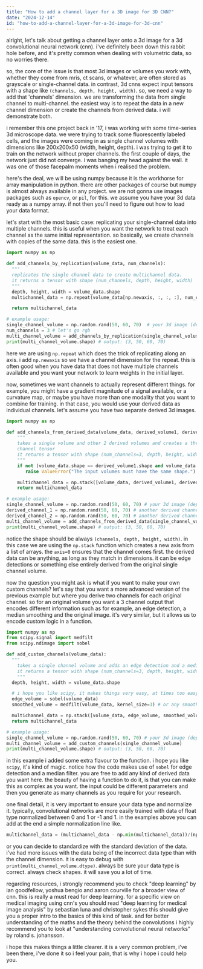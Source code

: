 ```yaml
---
title: "How to add a channel layer for a 3D image for 3D CNN?"
date: "2024-12-14"
id: "how-to-add-a-channel-layer-for-a-3d-image-for-3d-cnn"
---
```


alright, let's talk about getting a channel layer onto a 3d image for a 3d convolutional neural network (cnn). i've definitely been down this rabbit hole before, and it's pretty common when dealing with volumetric data, so no worries there.

so, the core of the issue is that most 3d images or volumes you work with, whether they come from mris, ct scans, or whatever, are often stored as grayscale or single-channel data. in contrast, 3d cnns expect input tensors with a shape like `(channels, depth, height, width)`. so, we need a way to add that 'channels' dimension. we are transforming the data from single channel to multi-channel. the easiest way is to repeat the data in a new channel dimension or create the channels from derived data. i will demonstrate both.

i remember this one project back in '17, i was working with some time-series 3d microscope data. we were trying to track some fluorescently labeled cells, and the images were coming in as single channel volumes with dimensions like 200x200x50 (width, height, depth). i was trying to get it to train on the network without proper channels. the first couple of days, the network just did not converge. i was banging my head against the wall. it was one of those facepalm moments when i realised the problem.

here's the deal, we will be using numpy because it is the workhorse for array manipulation in python. there are other packages of course but numpy is almost always available in any project. we are not gonna use images packages such as `opencv`, or `pil`, for this. we assume you have your 3d data ready as a numpy array. if not then you'll need to figure out how to load your data format.

let's start with the most basic case: replicating your single-channel data into multiple channels. this is useful when you want the network to treat each channel as the same initial representation. so basically, we create channels with copies of the same data. this is the easiest one.

```python
import numpy as np

def add_channels_by_replication(volume_data, num_channels):
  """
  replicates the single channel data to create multichannel data.
  it returns a tensor with shape (num_channels, depth, height, width)
  """
  depth, height, width = volume_data.shape
  multichannel_data = np.repeat(volume_data[np.newaxis, :, :, :], num_channels, axis=0)

  return multichannel_data

# example usage:
single_channel_volume = np.random.rand(50, 60, 70)  # your 3d image (depth, height, width)
num_channels = 3 # let's go rgb
multi_channel_volume = add_channels_by_replication(single_channel_volume, num_channels)
print(multi_channel_volume.shape) # output: (3, 50, 60, 70)
```

here we are using `np.repeat` which does the trick of replicating along an axis. i add `np.newaxis` so we have a channel dimension for the repeat. this is often good when you have data that does not have multiple channels available and you want your network to learn weights in the initial layer.

now, sometimes we want channels to actually represent different things. for example, you might have a gradient magnitude of a signal available, or a curvature map, or maybe you have more than one modality that you want to combine for training. in that case, you would use your derived data as individual channels. let's assume you have two separate derived 3d images.

```python
import numpy as np

def add_channels_from_derived_data(volume_data, derived_volume1, derived_volume2):
    """
    takes a single volume and other 2 derived volumes and creates a three
    channel tensor
    it returns a tensor with shape (num_channels=3, depth, height, width)
    """
    if not (volume_data.shape == derived_volume1.shape and volume_data.shape == derived_volume2.shape):
       raise ValueError("The input volumes must have the same shape.")

    multichannel_data = np.stack([volume_data, derived_volume1, derived_volume2], axis=0)
    return multichannel_data

# example usage:
single_channel_volume = np.random.rand(50, 60, 70) # your 3d image (depth, height, width)
derived_channel_1 = np.random.rand(50, 60, 70) # another derived channel
derived_channel_2 = np.random.rand(50, 60, 70) # another derived channel
multi_channel_volume = add_channels_from_derived_data(single_channel_volume, derived_channel_1, derived_channel_2)
print(multi_channel_volume.shape) # output: (3, 50, 60, 70)
```

notice the shape should be always `(channels, depth, height, width)`. in this case we are using the `np.stack` function which creates a new axis from a list of arrays. the `axis=0` ensures that the channel comes first. the derived data can be anything, as long as they match in dimensions. it can be edge detections or something else entirely derived from the original single channel volume.

now the question you might ask is what if you want to make your own custom channels? let's say that you want a more advanced version of the previous example but where you derive two channels for each original channel. so for an original volume you want a 3 channel output that encodes different information such as for example, an edge detection, a median smoothing and the original image. it's very similar, but it allows us to encode custom logic in a function.

```python
import numpy as np
from scipy.signal import medfilt
from scipy.ndimage import sobel

def add_custom_channels(volume_data):
  """
    takes a single channel volume and adds an edge detection and a median filter as channels
    it returns a tensor with shape (num_channels=3, depth, height, width)
    """
  depth, height, width = volume_data.shape

  # i hope you like scipy, it makes things very easy, at times too easy...
  edge_volume = sobel(volume_data)
  smoothed_volume = medfilt(volume_data, kernel_size=3) # or any smoothing function you like

  multichannel_data = np.stack([volume_data, edge_volume, smoothed_volume], axis=0)
  return multichannel_data

# example usage:
single_channel_volume = np.random.rand(50, 60, 70) # your 3d image (depth, height, width)
multi_channel_volume = add_custom_channels(single_channel_volume)
print(multi_channel_volume.shape) # output: (3, 50, 60, 70)

```

in this example i added some extra flavour to the function. i hope you like `scipy`, it's kind of magic. notice how the code makes use of `sobel` for edge detection and a median filter. you are free to add any kind of derived data you want here. the beauty of having a function to do it, is that you can make this as complex as you want. the input could be different parameters and then you generate as many channels as you require for your research.

one final detail, it is very important to ensure your data type and normalize it. typically, convolutional networks are more easily trained with data of float type normalized between 0 and 1 or -1 and 1. in the examples above you can add at the end a simple normalization line like.

```python
multichannel_data = (multichannel_data - np.min(multichannel_data))/(np.max(multichannel_data) - np.min(multichannel_data))
```

or you can decide to standardize with the standard deviation of the data. i've had more issues with the data being of the incorrect data type than with the channel dimension. it is easy to debug with `print(multi_channel_volume.dtype)`. always be sure your data type is correct. always check shapes. it will save you a lot of time.

regarding resources, i strongly recommend you to check "deep learning" by ian goodfellow, yoshua bengio and aaron courville for a broader view of cnn. this is really a must read for deep learning. for a specific view on medical imaging using cnn's you should read "deep learning for medical image analysis" by sebastian luna and christopher sykes this should give you a proper intro to the basics of this kind of task. and for better understanding of the maths and the theory behind the convolutions i highly recommend you to look at "understanding convolutional neural networks" by roland s. johansson.

i hope this makes things a little clearer. it is a very common problem, i've been there, i've done it so i feel your pain, that is why i hope i could help you.
